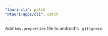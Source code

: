 ```yaml
---
"tauri-cli": patch
"@tauri-apps/cli": patch
---
```


Add `key.properties` file to android's `.gitignore`.
